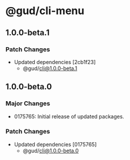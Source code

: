 # @gud/cli-menu

## 1.0.0-beta.1

### Patch Changes

- Updated dependencies [2cb1f23]
  - @gud/cli@1.0.0-beta.1

## 1.0.0-beta.0

### Major Changes

- 0175765: Initial release of updated packages.

### Patch Changes

- Updated dependencies [0175765]
  - @gud/cli@1.0.0-beta.0
